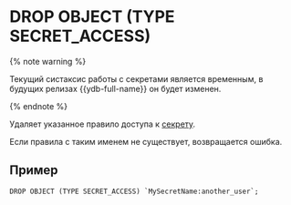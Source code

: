 # DROP OBJECT (TYPE SECRET_ACCESS)

{% note warning %}

Текущий систаксис работы с секретами является временным, в будущих релизах {{ydb-full-name}} он будет изменен.

{% endnote %}


Удаляет указанное правило доступа к [секрету](../../../concepts/datamodel/secrets.md#secret_access).

Если правила с таким именем не существует, возвращается ошибка.

## Пример

```yql
DROP OBJECT (TYPE SECRET_ACCESS) `MySecretName:another_user`;
```

